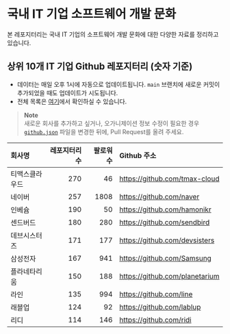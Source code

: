 # 국내 IT 기업 소프트웨어 개발 문화
본 레포지터리는 국내 IT 기업의 소프트웨어 개발 문화에 대한 다양한 자료를 정리하고 있습니다.

## 상위 10개 IT 기업 Github 레포지터리 (숫자 기준)

- 데이터는 매일 오후 1시에 자동으로 업데이트됩니다. `main` 브랜치에 새로운 커밋이 추가되었을 때도 업데이트가 시도됩니다.
- 전체 목록은 [여기](./github.md)에서 확인하실 수 있습니다.

> **Note**<br />
> 새로운 회사를 추가하고 싶거나, 오가니제이션 정보 수정이 필요한 경우 [`github.json`](./github.json) 파일을 변경한 뒤에, Pull Request를 올려 주세요.

<!-- MARKDOWN_TABLE(GITHUB): START -->

| **회사명** | **레포지터리 수** | **팔로워 수** | **Github 주소** |
|:---|---:|---:|:---|
| 티맥스클라우드 | 270 | 46 | https://github.com/tmax-cloud |
| 네이버 | 257 | 1808 | https://github.com/naver |
| 인베슘 | 190 | 50 | https://github.com/hamonikr |
| 센드버드 | 180 | 280 | https://github.com/sendbird |
| 데브시스터즈 | 171 | 177 | https://github.com/devsisters |
| 삼성전자 | 167 | 941 | https://github.com/Samsung |
| 플라네타리움 | 150 | 188 | https://github.com/planetarium |
| 라인 | 135 | 994 | https://github.com/line |
| 래블업 | 124 | 92 | https://github.com/lablup |
| 리디 | 114 | 146 | https://github.com/ridi |

<!-- MARKDOWN_TABLE(GITHUB): END -->
